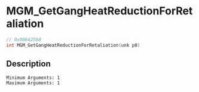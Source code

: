 # MGM_GetGangHeatReductionForRetaliation
```c
// 0x006425b0
int MGM_GetGangHeatReductionForRetaliation(unk p0)
```
## Description
```
Minimum Arguments: 1
Maximum Arguments: 1
```
